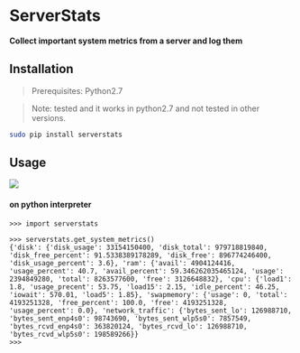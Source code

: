 
# ServerStats
**Collect important system metrics from a server and log them**


## Installation
> Prerequisites: Python2.7

> Note: tested and it works in python2.7 and not tested in other versions.

```bash
sudo pip install serverstats
```

## Usage
![](https://i.imgur.com/nUzpBrT.gif)

#### on python interpreter
```
>>> import serverstats

>>> serverstats.get_system_metrics()
{'disk': {'disk_usage': 33154150400, 'disk_total': 979718819840, 'disk_free_percent': 91.5338389178289, 'disk_free': 896774246400, 'disk_usage_percent': 3.6}, 'ram': {'avail': 4904124416, 'usage_percent': 40.7, 'avail_percent': 59.346262035465124, 'usage': 2394849280, 'total': 8263577600, 'free': 3126648832}, 'cpu': {'load1': 1.8, 'usage_precent': 53.75, 'load15': 2.15, 'idle_percent': 46.25, 'iowait': 570.01, 'load5': 1.85}, 'swapmemory': {'usage': 0, 'total': 4193251328, 'free_percent': 100.0, 'free': 4193251328, 'usage_percent': 0.0}, 'network_traffic': {'bytes_sent_lo': 126988710, 'bytes_sent_enp4s0': 98743690, 'bytes_sent_wlp5s0': 7857549, 'bytes_rcvd_enp4s0': 363820124, 'bytes_rcvd_lo': 126988710, 'bytes_rcvd_wlp5s0': 198589266}}
>>> 

```

